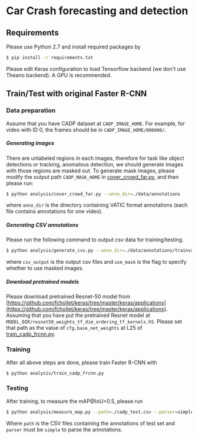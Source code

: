 Car Crash forecasting and detection
====

## Requirements

Please use Python 2.7 and install required packages by
```bash
$ pip install -r requirements.txt
```
Please edit Keras configuration to load Tensorflow backend (we don't use Theano backend).
A GPU is recommended.
## Train/Test with original Faster R-CNN

### Data preparation

Assume that you have CADP dataset at `CADP_IMAGE_HOME`. 
For example, for video with ID 0, the frames should be in `CADP_IMAGE_HOME/000000/`.

##### Generating images

There are unlabeled regions in each images, therefore for task like object detections or tracking, anomalous detection, we should generate images with those regions are masked out.
To generate mask images, please modify the output path `CADP_MASK_HOME` in [cover_crowd_far.py](./analysis/cover_crowd_far.py), and then please run:

```bash
$ python analysis/cover_crowd_far.py --anno_dir=./data/annotations
```
where `anno_dir` is the directory containing VATIC format annotations (each file contains annotations for one video).

##### Generating CSV annotations
Please run the following command to output csv data for training/testing.

```bash
$ python analysis/generate_csv.py --anno_dir=./data/annotations/trainval/ --csv_output=./cadp_train.csv --use_mask=True
```
where `csv_output` is the output csv files and `use_mask` is the flag to specify whether to use masked images.

##### Download pretrained models
Please download pretrained Resnet-50 model from [https://github.com/fchollet/keras/tree/master/keras/applications](https://github.com/fchollet/keras/tree/master/keras/applications).
Assuming that you have put the pretrained Resnet model at `MODEL_DIR/resnet50_weights_tf_dim_ordering_tf_kernels.h5`.
Please set that path as the value of `cfg.base_net_weights` at L25 of [train_cadp_frcnn.py](./analysis/train_cadp_frcnn.py#L25).


### Training

After all above steps are done, please train Faster R-CNN with

```bash
$ python analysis/train_cadp_frcnn.py
```

### Testing

After training, to measure the mAP@IoU=0.5, please run

```bash
$ python analysis/measure_map.py --path=./cadp_test.csv --parser=simple
```
Where `path` is the CSV files containing the annotations of test set and `parser` must be `simple` to parse the annotations.
